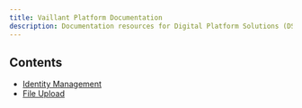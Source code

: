 ```yaml
---
title: Vaillant Platform Documentation
description: Documentation resources for Digital Platform Solutions (DSP) of the Vaillant Group
---
```


## Contents

* [Identity Management](idm/index.html)
* [File Upload](fileupload/index.html)

